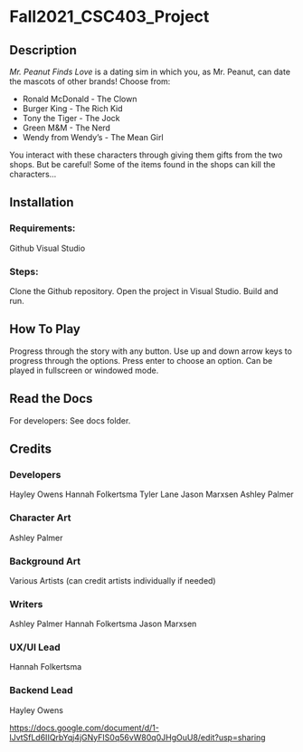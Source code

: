 # Fall2021_CSC403_Project

## Description
*Mr. Peanut Finds Love* is a dating sim in which you, as Mr. Peanut, can date the mascots of other brands! Choose from:
- Ronald McDonald - The Clown
- Burger King - The Rich Kid
- Tony the Tiger - The Jock
- Green M&M - The Nerd
- Wendy from Wendy’s - The Mean Girl

You interact with these characters through giving them gifts from the two shops. But be careful! Some of the items found in the shops can kill the characters… 

## Installation
### Requirements:
Github
Visual Studio 
### Steps:
Clone the Github repository. 
Open the project in Visual Studio.
Build and run. 

## How To Play
Progress through the story with any button.
Use up and down arrow keys to progress through the options. Press enter to choose an option. 
Can be played in fullscreen or windowed mode.

## Read the Docs
For developers: See docs folder. 

## Credits
### Developers
Hayley Owens
Hannah Folkertsma
Tyler Lane
Jason Marxsen
Ashley Palmer

### Character Art
Ashley Palmer

### Background Art
Various Artists (can credit artists individually if needed)

### Writers
Ashley Palmer
Hannah Folkertsma
Jason Marxsen

### UX/UI Lead
Hannah Folkertsma

### Backend Lead 
Hayley Owens


https://docs.google.com/document/d/1-lJvtSfLd6IIQrbYqj4jGNyFIS0q56vW80q0JHgOuU8/edit?usp=sharing
